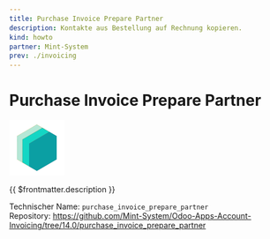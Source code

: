 ```yaml
---
title: Purchase Invoice Prepare Partner
description: Kontakte aus Bestellung auf Rechnung kopieren.
kind: howto
partner: Mint-System
prev: ./invoicing
---
```

# Purchase Invoice Prepare Partner
![icon_oms_box](attachments/icons_odoo_mint_system.png)

{{ $frontmatter.description }}

Technischer Name: `purchase_invoice_prepare_partner`\
Repository: <https://github.com/Mint-System/Odoo-Apps-Account-Invoicing/tree/14.0/purchase_invoice_prepare_partner>

